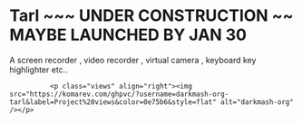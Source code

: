 # Tarl ~~~ UNDER CONSTRUCTION ~~ MAYBE LAUNCHED BY JAN 30
A screen recorder , video recorder , virtual camera , keyboard key highlighter etc..

              <p class="views" align="right"><img src="https://komarev.com/ghpvc/?username=darkmash-org-tarl&label=Project%20views&color=0e75b6&style=flat" alt="darkmash-org" /></p>
